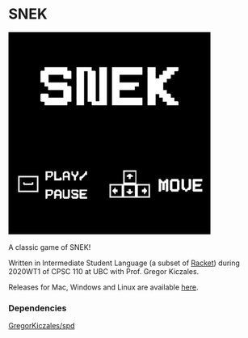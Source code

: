 # SNEK

![SNEK](https://raw.githubusercontent.com/silviu-toderita/snek/main/docs/snek.gif)

A classic game of SNEK!

Written in Intermediate Student Language (a subset of [Racket](https://racket-lang.org/)) during 2020WT1 of CPSC 110 at UBC with Prof. Gregor Kiczales.

Releases for Mac, Windows and Linux are available [here](https://github.com/silviu-toderita/snek/releases).

### Dependencies

[GregorKiczales/spd](https://github.com/GregorKiczales/spd)
